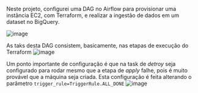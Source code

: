 Neste projeto, configurei uma DAG no Airflow para provisionar uma instância EC2, com Terraform, e realizar a ingestão de dados em um dataset no BigQuery.

![image](https://github.com/user-attachments/assets/5f00c35c-c4f2-40fd-9c89-c74086ba0a42)

As taks desta DAG consistem, basicamente, nas etapas de execução do Terraform
![image](https://github.com/user-attachments/assets/c9cd4199-3a61-4bfa-992f-266b82d2ac35)


Um ponto importante de configuração é que na task de _detroy_ seja configurado para rodar mesmo que a etapa de _apply_ falhe, pois é muito provável que a máquina seja criada.
Esta configuração é feita alterando o parâmetro `trigger_rule=TriggerRule.ALL_DONE`
![image](https://github.com/user-attachments/assets/5bfce3d0-c599-4f28-9eb6-d16b4150e94f)
